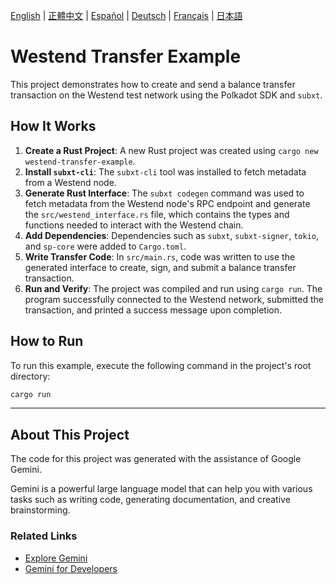 [English](README.md) | [正體中文](README.zh-TW.md) | [Español](README.es.md) | [Deutsch](README.de.md) | [Français](README.fr.md) | [日本語](README.ja.md)

# Westend Transfer Example

This project demonstrates how to create and send a balance transfer transaction on the Westend test network using the Polkadot SDK and `subxt`.

## How It Works

1.  **Create a Rust Project**: A new Rust project was created using `cargo new westend-transfer-example`.
2.  **Install `subxt-cli`**: The `subxt-cli` tool was installed to fetch metadata from a Westend node.
3.  **Generate Rust Interface**: The `subxt codegen` command was used to fetch metadata from the Westend node's RPC endpoint and generate the `src/westend_interface.rs` file, which contains the types and functions needed to interact with the Westend chain.
4.  **Add Dependencies**: Dependencies such as `subxt`, `subxt-signer`, `tokio`, and `sp-core` were added to `Cargo.toml`.
5.  **Write Transfer Code**: In `src/main.rs`, code was written to use the generated interface to create, sign, and submit a balance transfer transaction.
6.  **Run and Verify**: The project was compiled and run using `cargo run`. The program successfully connected to the Westend network, submitted the transaction, and printed a success message upon completion.

## How to Run

To run this example, execute the following command in the project's root directory:

```bash
cargo run
```

---

## About This Project

The code for this project was generated with the assistance of Google Gemini.

Gemini is a powerful large language model that can help you with various tasks such as writing code, generating documentation, and creative brainstorming.

### Related Links

*   [Explore Gemini](https://gemini.google.com/)
*   [Gemini for Developers](https://ai.google.dev/)
